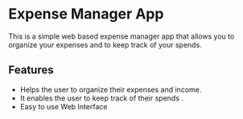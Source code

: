 # Expense Manager App

This is a simple web based expense manager app that allows you to organize your expenses and to keep track of your spends.

## Features

- Helps the user to organize their expenses and income.
- It enables the user to keep track of their spends .
- Easy to use Web Interface

##